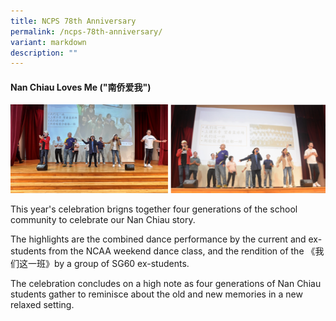 ```yaml
---
title: NCPS 78th Anniversary
permalink: /ncps-78th-anniversary/
variant: markdown
description: ""
---
```

#### Nan Chiau Loves Me ("南侨爱我")

![](/images/Highlights/Highlight06.jpg)

This year's celebration brigns together four generations of the school community to celebrate our Nan Chiau story.

The highlights are the combined dance performance by the current and ex-students from the NCAA weekend dance class, and the rendition of the 《我们这一班》by a group of SG60 ex-students.

The celebration concludes on a high note as four generations of Nan Chiau students gather to reminisce about the old and new memories in a new relaxed setting.